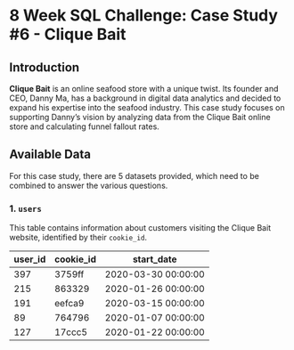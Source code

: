 # 8 Week SQL Challenge: Case Study #6 - Clique Bait

## Introduction

**Clique Bait** is an online seafood store with a unique twist. Its founder and CEO, Danny Ma, has a background in digital data analytics and decided to expand his expertise into the seafood industry. This case study focuses on supporting Danny’s vision by analyzing data from the Clique Bait online store and calculating funnel fallout rates.

## Available Data

For this case study, there are 5 datasets provided, which need to be combined to answer the various questions.

### 1. `users`

This table contains information about customers visiting the Clique Bait website, identified by their `cookie_id`.

| user_id | cookie_id | start_date          |
|---------|-----------|---------------------|
| 397     | 3759ff    | 2020-03-30 00:00:00 |
| 215     | 863329    | 2020-01-26 00:00:00 |
| 191     | eefca9    | 2020-03-15 00:00:00 |
| 89      | 764796    | 2020-01-07 00:00:00 |
| 127     | 17ccc5    | 2020-01-22 00:00:00 |

